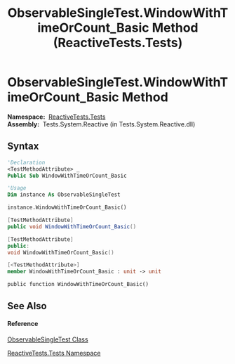 ﻿---
title: ObservableSingleTest.WindowWithTimeOrCount_Basic Method  (ReactiveTests.Tests)
TOCTitle: WindowWithTimeOrCount_Basic Method
ms:assetid: M:ReactiveTests.Tests.ObservableSingleTest.WindowWithTimeOrCount_Basic
ms:mtpsurl: https://msdn.microsoft.com/en-us/library/reactivetests.tests.observablesingletest.windowwithtimeorcount_basic(v=VS.103)
ms:contentKeyID: 36619150
ms.date: 06/28/2011
mtps_version: v=VS.103
f1_keywords:
- ReactiveTests.Tests.ObservableSingleTest.WindowWithTimeOrCount_Basic
dev_langs:
- CSharp
- JScript
- VB
- FSharp
- c++
---

# ObservableSingleTest.WindowWithTimeOrCount\_Basic Method

**Namespace:**  [ReactiveTests.Tests](hh289046\(v=vs.103\).md)  
**Assembly:**  Tests.System.Reactive (in Tests.System.Reactive.dll)

## Syntax

``` vb
'Declaration
<TestMethodAttribute> _
Public Sub WindowWithTimeOrCount_Basic
```

``` vb
'Usage
Dim instance As ObservableSingleTest

instance.WindowWithTimeOrCount_Basic()
```

``` csharp
[TestMethodAttribute]
public void WindowWithTimeOrCount_Basic()
```

``` c++
[TestMethodAttribute]
public:
void WindowWithTimeOrCount_Basic()
```

``` fsharp
[<TestMethodAttribute>]
member WindowWithTimeOrCount_Basic : unit -> unit 
```

``` jscript
public function WindowWithTimeOrCount_Basic()
```

## See Also

#### Reference

[ObservableSingleTest Class](hh315143\(v=vs.103\).md)

[ReactiveTests.Tests Namespace](hh289046\(v=vs.103\).md)

